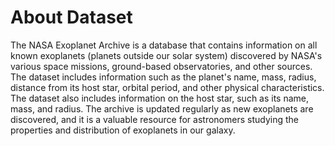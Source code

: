 # About Dataset

The NASA Exoplanet Archive is a database that contains information on all known exoplanets (planets outside our solar system) 
discovered by NASA's various space missions, ground-based observatories, and other sources. 
The dataset includes information such as the planet's name, mass, radius, distance from its host star, orbital period, and other physical characteristics. 
The dataset also includes information on the host star, such as its name, mass, and radius. 
The archive is updated regularly as new exoplanets are discovered, and it is a valuable resource for astronomers studying the properties and distribution of exoplanets 
in our galaxy.
